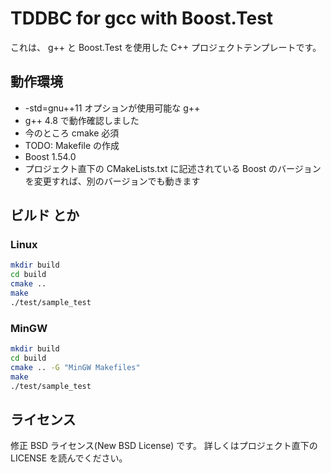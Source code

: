 TDDBC for gcc with Boost.Test
================================

これは、 g++ と Boost.Test を使用した C++ プロジェクトテンプレートです。

## 動作環境

* -std=gnu++11 オプションが使用可能な g++
 * g++ 4.8 で動作確認しました
* 今のところ cmake 必須
 * TODO: Makefile の作成
* Boost 1.54.0
 * プロジェクト直下の CMakeLists.txt に記述されている Boost のバージョンを変更すれば、別のバージョンでも動きます

## ビルド とか

### Linux

```bash
mkdir build
cd build
cmake ..
make
./test/sample_test
```

### MinGW

```bash
mkdir build
cd build
cmake .. -G "MinGW Makefiles"
make
./test/sample_test
```

## ライセンス

修正 BSD ライセンス(New BSD License) です。
詳しくはプロジェクト直下の LICENSE を読んでください。
